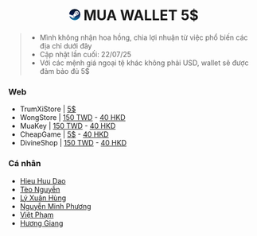 <h1 align="center"><img width="23px" style="border-radius: 50%" src="https://raw.githubusercontent.com/tori2105/CS2-Ultimate-Guide/refs/heads/main/IMG/Steam_icon_logo.svg.png"> MUA WALLET 5$</h1>

> - Mình không nhận hoa hồng, chia lợi nhuận từ việc phổ biến các địa chỉ dưới đây
> - Cập nhật lần cuối: 22/07/25
> - Với các mệnh giá ngoại tệ khác không phải USD, wallet sẽ được đảm bảo đủ 5$

### Web
- TrumXiStore | [5$](https://trumxistore.vn/steam-wallet-code-51560516738.html)
- WongStore | [150 TWD](https://wongstore.com/app/20314/steam-code-wallet-150-TWD) - [40 HKD](https://wongstore.com/app/18599/steam-code-wallet-40-hkd)
- MuaKey | [150 TWD](https://muakey.com/products/mua-Taiwan-steam-wallet-gift-card)  - [40 HKD](https://muakey.com/products/mua-steam-wallet-card-hkd-o-dau-re)
- CheapGame | [5$](https://cheapgame.asia/steam-card-gia-re/steam-wallet-code-5-usd) -  [40 HKD](https://cheapgame.asia/steam-card-gia-re/steam-wallet-code-40-hkd)
- DivineShop | [150 TWD](https://divineshop.vn/steam-wallet-code-150twd) - [40 HKD](https://divineshop.vn/steam-wallet-code-40-hkd)

### Cá nhân
- [Hieu Huu Dao](https://web.facebook.com/hieu.dao.011291/)
- [Tèo Nguyễn](https://web.facebook.com/dinhquyenln/)
- [Lý Xuân Hùng](https://web.facebook.com/xuanhung1903/)
- [Nguyễn Minh Phương](https://web.facebook.com/minhphuong87hp/)
- [Việt Phạm](https://web.facebook.com/vietpham.hcm/)
- [Hương Giang](https://web.facebook.com/libra.giang/)
